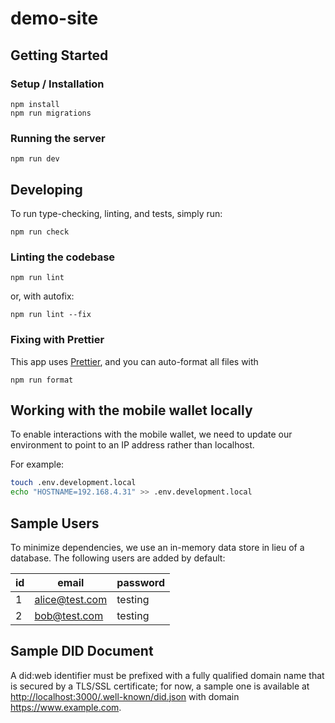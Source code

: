 # demo-site

## Getting Started

### Setup / Installation

```
npm install
npm run migrations
```

### Running the server

```
npm run dev
```

## Developing

To run type-checking, linting, and tests, simply run:

```
npm run check
```

### Linting the codebase

```
npm run lint
```

or, with autofix:

```
npm run lint --fix
```

### Fixing with Prettier

This app uses [Prettier](https://prettier.io), and you can auto-format all files with

```
npm run format
```

## Working with the mobile wallet locally

To enable interactions with the mobile wallet, we need to update our environment to point to
an IP address rather than localhost.

For example:

```sh
touch .env.development.local
echo "HOSTNAME=192.168.4.31" >> .env.development.local
```

## Sample Users

To minimize dependencies, we use an in-memory data store in lieu of a database.
The following users are added by default:

| id  | email          | password |
| --- | -------------- | -------- |
| 1   | alice@test.com | testing  |
| 2   | bob@test.com   | testing  |

## Sample DID Document

A did:web identifier must be prefixed with a fully qualified domain name that is secured by a TLS/SSL certificate; for now, a sample one is available at [http://localhost:3000/.well-known/did.json](http://localhost:3000/.well-known/did.json) with domain https://www.example.com.
